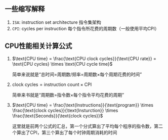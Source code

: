 ## 一些缩写解释

1. `ISA`: instruction set architecture 指令集架构
2. `CPI`: cycles per instruction 每个指令所花费的周期数（一般使用平均CPI）

## CPU性能相关计算公式

1. $\text{CPU time} = \frac{\text{CPU clock cycles}}{\text{CPU rate}} = \text{CPU cycles} \times \text{CPU cycle time}$

    简单来说就是“总时间=周期数/频率=周期数×每个周期花费的时间”

2. $\text{clock cycles} = \text{instruction count} \times \text{CPI}$

    简单来书就是“周期数=指令数×每个指令平均花费的周期”

3. $\text{CPU time} = \frac{\text{Instructions}}{\text{program}} \times \frac{\text{clock cycles}}{\text{Insturction}} \times \frac{\text{Seconds}}{\text{clock cycles}}$

    这里就是前两个公式的汇总，第一个分式算出了平均每个程序的指令数，第二个算出了CPI，第三个算出了每个时钟周期消耗的时间